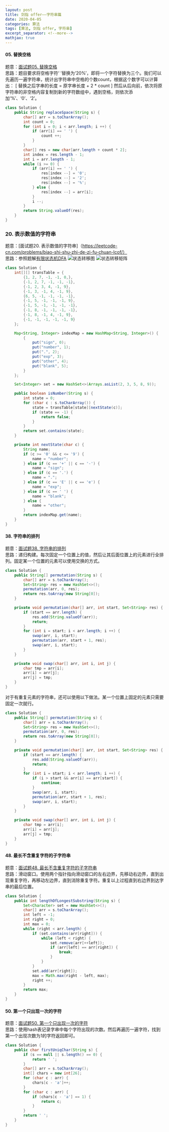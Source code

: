 ```yaml
---
layout: post
title: 剑指 offer——字符串篇
date: 2020-04-05
categories: 算法
tags: [算法, 剑指 offer, 字符串]
excerpt_separator: <!--more-->
mathjax: true
---
```


<!--more-->
#### 05. 替换空格
题意：[面试题05. 替换空格](https://leetcode-cn.com/problems/ti-huan-kong-ge-lcof/)  
思路：题目要求将空格字符‘ ’替换为‘20%’，即将一个字符替换为三个。我们可以先遍历一遍字符串，统计出字符串中空格的个数count，根据这个数字可以计算出：
\[
替换之后字串的长度 = 原字串长度 + 2 * count
\]
然后从后向前，依次将原字符串的非空格内容复制到新的字符数组中，遇到空格，则依次添加‘%’、‘0’、‘2’。
```java
class Solution {
    public String replaceSpace(String s) {
        char[] arr = s.toCharArray();
        int count = 0;
        for (int i = 0; i < arr.length; i ++) {
            if (arr[i] == ' ') {
                count ++;
            }
        }
        char[] res = new char[arr.length + count * 2];
        int index = res.length - 1;
        int i = arr.length - 1;
        while (i >= 0) {
            if (arr[i] == ' ') {
                res[index --] = '0';
                res[index --] = '2';
                res[index --] = '%';
            } else {
                res[index --] = arr[i];
            }
            i --;
        }
        return String.valueOf(res);
    }
}
```

### 20. 表示数值的字符串
题意：[面试题20. 表示数值的字符串]（https://leetcode-cn.com/problems/biao-shi-shu-zhi-de-zi-fu-chuan-lcof/）  
思路：参照题解[有限状态机DFA](https://leetcode-cn.com/problems/biao-shi-shu-zhi-de-zi-fu-chuan-lcof/solution/que-ding-you-xian-zi-dong-ji-dfa-by-justyou/)
![状态转移图](https://pic.leetcode-cn.com/21bb5c376b6f9d17f85a2cb5149cf663e15581a3cc4e7092d994bd8df5c0bd92-IMG_3732.jpg)
![状态转移矩阵](https://pic.leetcode-cn.com/b2f30ff15f23955ba82c297a892eab2a4fa53ba2bb9760fca83bb8b85fd3d41b-IMG_3733.jpg)
```Java
class Solution {
    int[][] transTable = {
        {1, 2, 7, -1, -1, 0,},
        {-1, 2, 7, -1, -1, -1},
        {-1, 2, 3, 4, -1, 9},
        {-1, 3, -1, 4, -1, 9},
        {6, 5, -1, -1, -1, -1},
        {-1, 5, -1, -1, -1, 9},
        {-1, 5, -1, -1, -1, -1},
        {-1, 8, -1, -1, -1, -1},
        {-1, 8, -1, 4, -1, 9},
        {-1, -1, -1, -1, -1, 9}
    };

    Map<String, Integer> indexMap = new HashMap<String, Integer>() {
        {
            put("sign", 0);
            put("number", 1);
            put(".", 2);
            put("exp", 3);
            put("other", 4);
            put("blank", 5);
        }
    };

    Set<Integer> set = new HashSet<>(Arrays.asList(2, 3, 5, 8, 9));

    public boolean isNumber(String s) {
        int state = 0;
        for (char c : s.toCharArray()) {
            state = transTable[state][nextState(c)];
            if (state == -1) {
                return false;
            }
        }
        return set.contains(state);
    }

    private int nextState(char c) {
        String name;
        if (c >= '0' && c <= '9') {
            name = "number";
        } else if (c == '+' || c == '-') {
            name = "sign";
        } else if (c == '.') {
            name = ".";
        } else if (c == 'E' || c == 'e') {
            name = "exp";
        } else if (c == ' ') {
            name = "blank";
        } else {
            name = "other";
        }
        return indexMap.get(name);
    }
}
```

#### 38. 字符串的排列
题意：[面试题38. 字符串的排列](https://leetcode-cn.com/problems/zi-fu-chuan-de-pai-lie-lcof/)  
思路：递归构建。每次固定一个位置上的值，然后让其后面位置上的元素进行全排列。固定某一个位置的元素可以使用交换的方式。
```Java
class Solution {
    public String[] permutation(String s) {
        char[] arr = s.toCharArray();
        Set<String> res = new HashSet<>();
        permutation(arr, 0, res);
        return res.toArray(new String[0]);
    }

    private void permutation(char[] arr, int start, Set<String> res) {
        if (start == arr.length) {
            res.add(String.valueOf(arr));
            return;
        }
        for (int i = start; i < arr.length; i ++) {
            swap(arr, i, start);
            permutation(arr, start + 1, res);
            swap(arr, i, start);
        }
    }

    private void swap(char[] arr, int i, int j) {
        char tmp = arr[i];
        arr[i] = arr[j];
        arr[j] = tmp;
    }
}
```
对于有重复元素的字符串，还可以使用以下做法。某一个位置上固定的元素只需要固定一次就行。
```Java
class Solution {
    public String[] permutation(String s) {
        char[] arr = s.toCharArray();
        Set<String> res = new HashSet<>();
        permutation(arr, 0, res);
        return res.toArray(new String[0]);
    }

    private void permutation(char[] arr, int start, Set<String> res) {
        if (start == arr.length) {
            res.add(String.valueOf(arr));
            return;
        }
        for (int i = start; i < arr.length; i ++) {
            if (i > start && arr[i] == arr[start]) {
                continue;
            }
            swap(arr, i, start);
            permutation(arr, start + 1, res);
            swap(arr, i, start);
        }
    }

    private void swap(char[] arr, int i, int j) {
        char tmp = arr[i];
        arr[i] = arr[j];
        arr[j] = tmp;
    }
}
```
#### 48. 最长不含重复字符的子字符串
题意：[面试题48. 最长不含重复字符的子字符串](https://leetcode-cn.com/problems/zui-chang-bu-han-zhong-fu-zi-fu-de-zi-zi-fu-chuan-lcof/)  
思路：滑动窗口。使用两个指针指向滑动窗口的左右边界，先移动右边界，直到出现重复字符，再移动左边界，直到消除重复字符。重复以上过程直到右边界到达字串的最后位置。
```Java
class Solution {
    public int lengthOfLongestSubstring(String s) {
        Set<Character> set = new HashSet<>();
        char[] arr = s.toCharArray();
        int left = -1;
        int right = 0;
        int max = 0;
        while (right < arr.length) {
            if (set.contains(arr[right])) {
                while (left < right) {
                    set.remove(arr[++left]);
                    if (arr[left] == arr[right]) {
                        break;
                    }
                }
            }
            set.add(arr[right]);
            max = Math.max(right - left, max);
            right ++;
        }
        return max;
    }
}
```

#### 50. 第一个只出现一次的字符
题意：[面试题50. 第一个只出现一次的字符](https://leetcode-cn.com/problems/di-yi-ge-zhi-chu-xian-yi-ci-de-zi-fu-lcof/)  
思路：使用hash表记录字串中每个字符出现的次数。然后再遍历一遍字符，找到第一个出现次数为1的字符返回即可。
```Java
class Solution {
    public char firstUniqChar(String s) {
        if (s == null || s.length() == 0) {
            return ' ';
        }
        char[] arr = s.toCharArray();
        int[] chars = new int[26];
        for (char c : arr) {
            chars[c - 'a']++;
        }
        for (char c : arr) {
            if (chars[c - 'a'] == 1) {
                return c;
            }
        }
        return ' ';
    }
}
```
